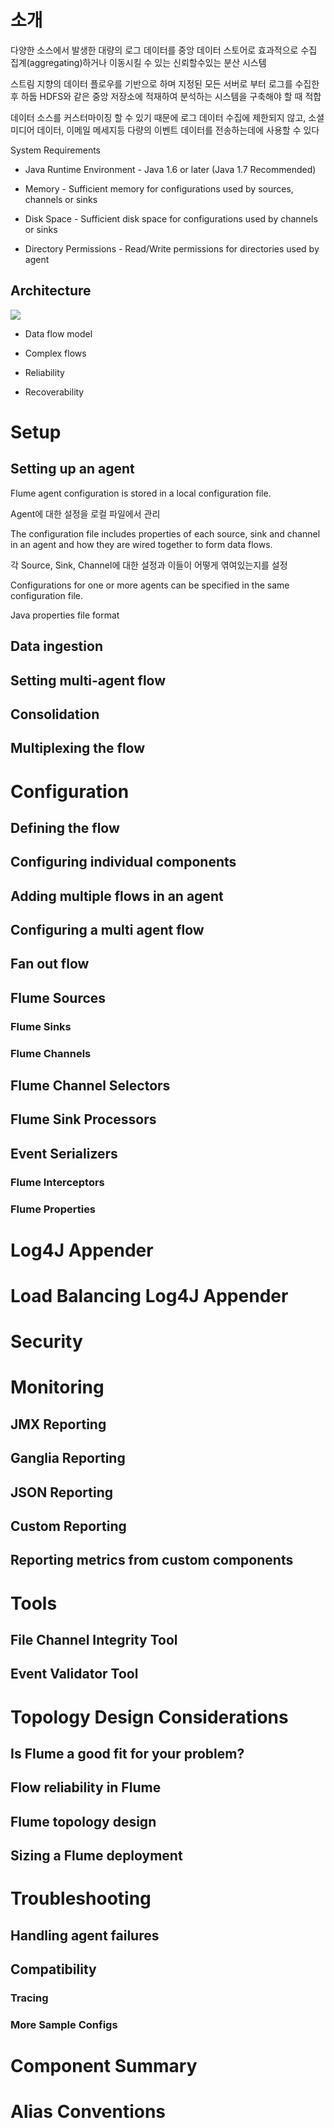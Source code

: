 # 소개

다양한 소스에서 발생한 대량의 로그 데이터를 중앙 데이터 스토어로 효과적으로 수집 집계(aggregating)하거나 이동시킬 수 있는 신뢰할수있는 분산 시스템

스트림 지향의 데이터 플로우를 기반으로 하며 지정된 모든 서버로 부터 로그를 수집한 후 하둡 HDFS와 같은 중앙 저장소에 적재하여 분석하는 시스템을 구축해야 할 때 적합

데이터 소스를 커스터마이징 할 수 있기 때문에 로그 데이터 수집에 제한되지 않고, 소셜미디어 데이터, 이메일 메세지등 다량의 이벤트 데이터를 전송하는데에 사용할 수 있다

System Requirements

- Java Runtime Environment - Java 1.6 or later (Java 1.7 Recommended)

- Memory - Sufficient memory for configurations used by sources, channels or sinks

- Disk Space - Sufficient disk space for configurations used by channels or sinks

- Directory Permissions - Read/Write permissions for directories used by agent

## Architecture

![](https://flume.apache.org/_images/UserGuide_image00.png)

- Data flow model

- Complex flows

- Reliability

- Recoverability


# Setup

## Setting up an agent

Flume agent configuration is stored in a local configuration file.

Agent에 대한 설정을 로컬 파일에서 관리

The configuration file includes properties of each source, sink and channel in an agent and how they are wired together to form data flows.

각 Source, Sink, Channel에 대한 설정과 이들이 어떻게 엮여있는지를 설정

Configurations for one or more agents can be specified in the same configuration file.

Java properties file format


## Data ingestion

## Setting multi-agent flow

## Consolidation
## Multiplexing the flow
# Configuration
## Defining the flow
## Configuring individual components
## Adding multiple flows in an agent
## Configuring a multi agent flow
## Fan out flow
## Flume Sources
### Flume Sinks
### Flume Channels
## Flume Channel Selectors
## Flume Sink Processors
## Event Serializers
### Flume Interceptors
### Flume Properties
# Log4J Appender
# Load Balancing Log4J Appender
# Security
# Monitoring
## JMX Reporting
## Ganglia Reporting
## JSON Reporting
## Custom Reporting
## Reporting metrics from custom components
# Tools
## File Channel Integrity Tool
## Event Validator Tool
# Topology Design Considerations
## Is Flume a good fit for your problem?
## Flow reliability in Flume
## Flume topology design
## Sizing a Flume deployment
# Troubleshooting
## Handling agent failures
## Compatibility
### Tracing
### More Sample Configs
# Component Summary
# Alias Conventions